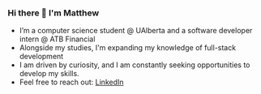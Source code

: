 ### Hi there 👋 I'm Matthew

- I’m a computer science student @ UAlberta and a software developer intern @ ATB Financial
- Alongside my studies, I'm expanding my knowledge of full-stack development
- I am driven by curiosity, and I am constantly seeking opportunities to develop my skills.
- Feel free to reach out: [LinkedIn](https://www.linkedin.com/in/matthew-neufeld-6027bb1b1/?originalSubdomain=ca)
